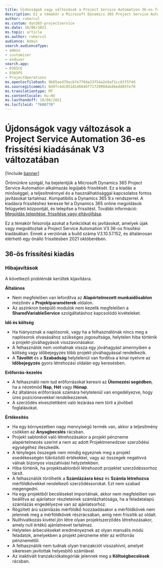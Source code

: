 ```yaml
---
title: Újdonságok vagy változások a Project Service Automation 36-es frissítési kiadásának V3 változatában
description: Ez a témakör a Microsoft Dynamics 365 Project Service Automation Update Release 36, V3 verzióban elérhető funkciókat és javításokat sorolja fel.
author: ruhercul
ms.custom: dyn365-projectservice
ms.date: 10/06/2021
ms.topic: article
ms.author: ruhercul
audience: Admin
search.audienceType:
- admin
- customizer
- enduser
search.app:
- D365CE
- D365PS
- ProjectOperations
ms.openlocfilehash: 9b85aed79acb7e7784a23f54a2e9af1cc83f5f4d
ms.sourcegitcommit: 6d9fc4dc851814664bf71729904ab4bedd85fe70
ms.translationtype: MT
ms.contentlocale: hu-HU
ms.lasthandoff: 10/06/2021
ms.locfileid: "7606770"
---
```

# <a name="whats-new-or-changed-in-project-service-automation-update-release-36-v3"></a>Újdonságok vagy változások a Project Service Automation 36-es frissítési kiadásának V3 változatában

[!include [banner](../includes/psa-now-project-operations.md)]

Örömünkre szolgál, ha bejelentjük a Microsoft Dynamics 365 Project Service Automation alkalmazás legújabb frissítését. Ez a kiadás a minőséggel, a teljesítménnyel és a használhatósággal kapcsolatos fontos javításokat tartalmaz. Kompatibilis a Dynamics 365 9.x rendszerrel. A kiadásra frissítéshez keresse fel a Dynamics 365 online megoldások felügyeleti központját, és telepítse a frissítést. További információ: [Megoldás telepítése, frissítése vagy eltávolítása](/power-platform/admin/install-remove-preferred-solution).

Ez a témakör felsorolja azokat a funkciókat és javításokat, amelyek újak vagy megváltoztak a Project Service Automation V3 36-os frissítési kiadásában. Ennek a verziónak a build száma V3.10.57.152, és általánosan elérhető egy önálló frissítésben 2021 októberében.

## <a name="update-release-36"></a>36-ös frissítési kiadás

### <a name="bug-fixes"></a>Hibajavítások

A következő problémák kerültek kijavításra.

**Általános**
- Nem megfelelően van lefordítva az **Alapértelmezett munkaidősablon** mezőnév a **Projektparaméterek** oldalon.
- Az aszinkron beépülő modulok nem kezelik megfelelően a **SharedVariableService** szolgáltatáshoz kapcsolódó kivételeket.

**Idő és költség**
- Ha hiányoznak a naplósorok, vagy ha a felhasználónak nincs meg a naplósorok olvasásához szükséges jogosultsága, helytelen hiba történik a projekt-jóváhagyások visszavonásakor.
- A felhasználók nem vonhatnak vissza egy jóváhagyást amennyiben a költség vagy időbejegyzés több projekt-jóváhagyással rendelkezik.
- A **Távollét** és a **Szabadság** helytelenül van fordítva a kínai nyelvre az **Időbejegyzés** gyors létrehozási oldalán egy keresésben.

**Erőforrás-kezelés**
- A felhasználó nem tud erőforrásokat keresni az **Ütemezési segédben**, ha a nézetmód **Nap**, **Hét** vagy **Hónap**.
- Az általános erőforrások számára helytelenül van engedélyezve, hogy üres pozíciónevekkel rendelkezzenek. 
- A szerződés elvesztettként való lezárása nem törli a jövőbeli foglalásokat.

**Értékesítés**
- Ha egy környezetben nagy mennyiségű termék van, akkor a teljesítmény csökken az **Anyagbecslés** rácsban.
- Projekt sablonból való létrehozásakor a projekt pénzneme alapértelmezés szerint a nem az adott Projektmenedzser szerződési egységéhez illeszkedik.
- A tényleges összegek nem mindig egyeznek meg a projekt esedékességén tükröződő értékekkel, vagy az összegek negatívvá válnak bizonyos visszahívási helyzetekben.
- Hiba történik, ha projektsablonból létrehozott projektet szerződéssorhoz társít.
- A felhasználók törölhetik a **Számlázásra kész** és **Számla létrehozva** mérföldkövekkel rendelkező szerződéssorokat. Ezt nem szabad megengedni.
- Ha egy projektből becsléseket importálnak, akkor nem megfelelően van beállítva az ajánlatsor részleteinek számlázhatósága, ha a feladatalapú számlázás engedélyezve van az ajánlatsorhoz.
- Rögzített árú számlázás mérföldkő hozzáadásakor a mérföldkövek nem jelennek meg a mérföldkövek részrácsában, amíg nem frissítik az oldalt.
- Nullhivatkozás kivétel jön létre olyan projektszerződés létrehozásakor, amely null értékű ajánlatnevet tartalmaz.
- Helytelen árbecsléseket eredményeznek az olyan manuális módú feladatok, amelyekben a projekt pénzneme eltér az erőforrás pénznemétől.
- A felhasználók nem tudnak olyan tranzakciót visszahívni, amelyet sikeresen javítottak helyesbítő számlával.
- Az inaktivált tranzakciókategóriák jelennek meg a **Költségbecslések** rácsban.



